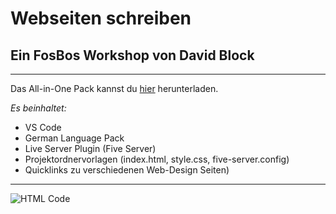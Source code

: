 # Webseiten schreiben
## Ein FosBos Workshop von David Block
***
Das All-in-One Pack kannst du [hier](https://david-block.de) herunterladen.

*Es beinhaltet:*
- VS Code
- German Language Pack
- Live Server Plugin (Five Server)
- Projektordnervorlagen (index.html, style.css, five-server.config)
- Quicklinks zu verschiedenen Web-Design Seiten)
***

![HTML Code](https://david-block.de/t2.png)
